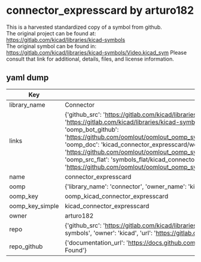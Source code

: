 # connector_expresscard by arturo182  
This is a harvested standardized copy of a symbol from github.  
The original project can be found at:  
https://gitlab.com/kicad/libraries/kicad-symbols  
The original symbol can be found in:
https://gitlab.com/kicad/libraries/kicad-symbols/Video.kicad_sym
Please consult that link for additional, details, files, and license information.  
## yaml dump  
| Key | Value |  
| --- | --- |  
| library_name | Connector |  
| links | {'github_src': 'https://gitlab.com/kicad/libraries/kicad-symbols/Video.kicad_sym', 'github_src_repo': 'https://gitlab.com/kicad/libraries/kicad-symbols', 'oomp_bot': 'kicad_connector_expresscard/working', 'oomp_bot_github': 'https://github.com/oomlout/oomlout_oomp_symbol_bot/tree/main/kicad_connector_expresscard/working', 'oomp_doc': 'kicad_connector_expresscard/working', 'oomp_doc_github': 'https://github.com/oomlout/oomlout_oomp_symbol_doc/tree/main/kicad_connector_expresscard/working', 'oomp_src_flat': 'symbols_flat/kicad_connector_expresscard/working', 'oomp_src_flat_github': 'https://github.com/oomlout/oomlout_oomp_symbol_src/tree/main/kicad_connector_expresscard/working'} |  
| name | connector_expresscard |  
| oomp | {'library_name': 'connector', 'owner_name': 'kicad', 'symbol_name': 'connector_expresscard'} |  
| oomp_key | oomp_kicad_connector_expresscard |  
| oomp_key_simple | kicad_connector_expresscard |  
| owner | arturo182 |  
| repo | {'github_src': 'https://gitlab.com/kicad/libraries/kicad-symbols/Video.kicad_sym', 'name': 'libraries/kicad-symbols', 'owner': 'kicad', 'url': 'https://gitlab.com/kicad/libraries/kicad-symbols'} |  
| repo_github | {'documentation_url': 'https://docs.github.com/rest/repos/repos#get-a-repository', 'message': 'Not Found'} |  

